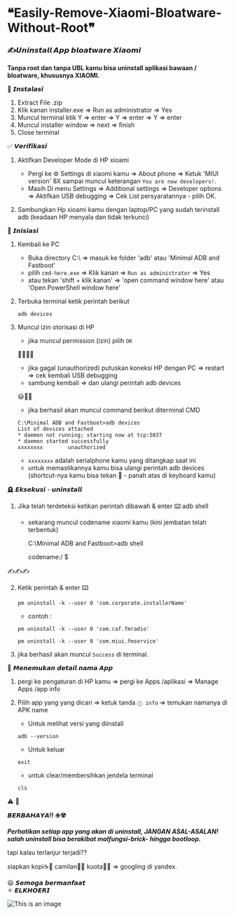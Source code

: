 # ❝Easily-Remove-Xiaomi-Bloatware-Without-Root❞
### ✍️𝙐𝙣𝙞𝙣𝙨𝙩𝙖𝙡𝙡 𝘼𝙥𝙥 𝙗𝙡𝙤𝙖𝙩𝙬𝙖𝙧𝙚 𝙓𝙞𝙖𝙤𝙢𝙞
**Tanpa root dan tanpa UBL kamu bisa uninstall aplikasi bawaan / bloatware, khususnya XIAOMI.**



💽 𝙄𝙣𝙨𝙩𝙖𝙡𝙖𝙨𝙞
1. Extract File .zip
2. Klik kanan installer.exe ⇒ Run as administrator ⇒ Yes
3. Muncul terminal ktik Y ⇒ enter ⇒ Y ⇒ enter ⇒ Y ⇒ enter
4. Muncul installer window ⇒ next ⇒ finish
5. Close terminal



✅ 𝙑𝙚𝙧𝙞𝙛𝙞𝙠𝙖𝙨𝙞
1. Aktifkan Developer Mode di HP xioami
    - Pergi ke ⚙️ Settings di xiaomi kamu ⇒ About phone ⇒ Ketuk 'MIUI version' 8X sampai muncul keterangan `You are now developers!`.
    - Masih Di menu Settings ⇒ Additional settings ⇒ Developer options ⇒ Aktifkan USB debugging ⇒ Cek List persyaratannya - pilih OK.

2. Sambungkan Hp xioami kamu dengan laptop/PC yang sudah terinstall adb (keadaan HP menyala dan tidak terkunci)


📲 𝙄𝙣𝙞𝙨𝙞𝙖𝙨𝙞
1. Kembali ke PC
    - Buka directory C:\ ⇒ masuk ke folder 'adb' atau 'Minimal ADB and Fastboot'
    - pilih `cmd-here.exe` ⇒ Klik kanan ⇒ `Run as administrator` ⇒ Yes
    - atau tekan 'shift + klik kanan' ⇒  'open command window here' atau 'Open PowerShell window here'

2. Terbuka terminal ketik perintah berikut
    ```
    adb devices
    ```
3. Muncul izin otorisasi di HP

	- jika muncul permission (izin) pilih `OK`
	
	🥵🤯😵‍💫
    
	- jika gagal (unauthorized) putuskan koneksi HP dengan PC ⇒ restart ⇒ cek kembali USB debugging
	- sambung kembali ⇒ dan ulangi perintah adb devices
	
	😃👏🥳
    
	- jika berhasil akan muncul command berikut diterminal CMD
    
    ```
	C:\Minimal ADB and Fastboot>adb devices
	List of devices attached
	* daemon not running; starting now at tcp:5037
	* daemon started successfully
	xxxxxxxx        unauthorized
    ```

	- `xxxxxxxx` adalah serialphone kamu yang ditangkap saat ini
	- untuk memastikannya kamu bisa ulangi perintah adb devices (shortcut-nya kamu bisa tekan 🔼 - panah atas di keyboard kamu)



🪦 𝙀𝙠𝙨𝙚𝙠𝙪𝙨𝙞 - 𝙪𝙣𝙞𝙣𝙨𝙩𝙖𝙡𝙡

1.  Jika telah terdeteksi ketikan perintah dibawah & enter ⌨️
	adb shell

	- sekarang muncul codename xiaomi kamu (kini jembatan telah terbentuk)
    
       C:\Minimal ADB and Fastboot>adb shell

       codename:/ $

✍️✍️✍️

2. Ketik perintah & enter ⌨️

	`pm uninstall -k --user 0 'com.corporate.installerName'`

    - contoh :
    
    ```
    pm uninstall -k --user 0 'com.caf.fmradio'
    ```
    
    ```
    pm uninstall -k --user 0 'com.miui.fmservice'
    ```

3. jika berhasil akan muncul `Success` di terminal.




🔎 𝙈𝙚𝙣𝙚𝙢𝙪𝙠𝙖𝙣 𝙙𝙚𝙩𝙖𝙞𝙡 𝙣𝙖𝙢𝙖 𝘼𝙥𝙥
1. pergi ke pengaturan di HP kamu ⇒ pergi ke Apps /aplikasi ⇒ Manage Apps /app info
2. Pilih app yang yang dicari ⇒ ketuk tanda `ⓘ info` ⇒ temukan namanya di APK name


    - Untuk melihat versi yang diinstall
    ```
    adb --version
    ```
		
    - Untuk keluar
    ```
    exit
    ```
		
    - untuk clear/membersihkan jendela terminal
    ```
    cls
    ```


⚠️
🛑

**𝘽𝙀𝙍𝘽𝘼𝙃𝘼𝙔𝘼‼️ ☣️☢️**

***Perhatikan setiap app yang akan di uninstall,  JANGAN ASAL-ASALAN!
salah uninstall bisa berakibat malfungsi-brick- hingga bootloop.***


tapi kalau terlanjur terjadi??

siapkan kopi☕🚬  camilan🍟🍿  kuota📳🌐  ⇒ googling di yandex.

😃 𝙎𝙚𝙢𝙤𝙜𝙖 𝙗𝙚𝙧𝙢𝙖𝙣𝙛𝙖𝙖𝙩  
⚛️ 𝙀𝙇𝙆𝙃𝙊𝙀𝙍𝙄

![This is an image](https://myoctocat.com/assets/images/base-octocat.svg)
